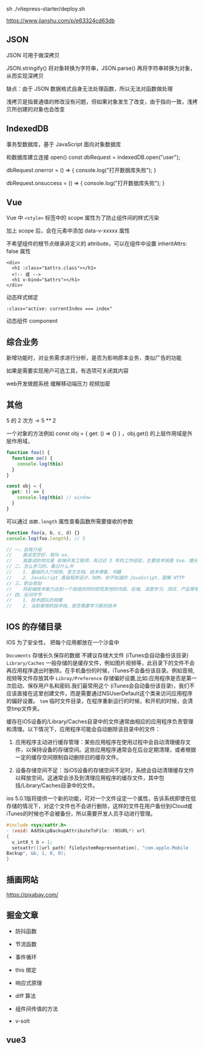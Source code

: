 sh ./vitepress-starter/deploy.sh
<!-- 彩票格子：彩票分为格子刮 -->
<!-- 需调整目录(未使用中文标点): More/Npm -->
https://www.jianshu.com/p/e63324cd63db
## JSON

JSON 可用于做深拷贝

JSON.stringify() 将对象转换为字符串，JSON.parse() 再将字符串转换为对象，从而实现深拷贝

缺点：由于 JSON 数据格式自身无法处理函数，所以无法对函数做处理

浅拷贝是指普通值的修改没有问题，但如果对象发生了改变，由于指向一致，浅拷贝所创建的对象也会改变

## IndexedDB

事务型数据库，基于 JavaScript 面向对象数据库

和数据库建立连接 open()
const dbRequest = indexedDB.open("user");

dbRequest.onerror = () => {
  console.log("打开数据库失败");
}

dbRequest.onsuccess = () => {
  console.log("打开数据库失败");
}

## Vue

Vue 中 `<style>` 标签中的 scope 属性为了防止组件间的样式污染

加上 scope 后，会在元素中添加 data-v-xxxxx 属性


不希望组件的根节点继承非定义的 attribute，可以在组件中设置 inheritAttrs: false 属性

```
<div>
  <h1 :class="$attrs.class"></h1>
  <!-- 或 -->
  <h1 v-bind="$attrs"></h1>
</div>
```


动态样式绑定
```
:class="active: currentIndex === index"
```

动态组件 component

## 综合业务

新增功能时，对业务需求进行分析，是否为影响原本业务，类似广告的功能

如果是需要实现用户可选工具，有选项可关闭其内容

web开发做题系统 缓解移动端压力
视频加密

## 其他

5 的 2 次方 -> 5 ** 2

一个对象的方法例如 const obj = { get: () => {} } ，obj.get() 的上层作用域是外层作用域，

```JavaScript
function foo() {
  function oo() {
    console.log(this)
  }
}

const obj = {
  get: () => {
    console.log(this) // window
  }
}
```

可以通过 `函数.length` 属性查看函数所需要接收的参数
```JavaScript
function foo(a, b, c, d) {}
console.log(foo.length); // 5
```


```JavaScript
// 一、自我介绍
//    面试官您好，我叫 xx。
//    我面试的岗位是 前端开发工程师，有过近 3 年的工作经验，主要技术栈是 Vue、擅长小程序开发
// 二、怎么学习的、看过什么书
//    1. 基础的入门视频、官方文档、技术博客、书籍
//    2. JavaScript 高级程序设计、DOM、你不知道的 JavaScript、图解 HTTP
// 三、职业规划
//    将前端技术能力达到一个层级的同时研究其他的内容，后端、深度学习、测试、产品等等
// 四、反问环节
//    1. 技术团队的规模
//    2. 当前使用的技术栈、是否需要学习新的技术
```


## IOS 的存储目录

IOS 为了安全性， 把每个应用都放在一个沙盒中

`Documents` 存储长久保存的数据 不建议存储大文件 (iTunes会自动备份该目录)
`Library/Caches` 一般存储的是缓存文件，例如图片视频等，此目录下的文件不会再应用程序退出时删除。在手机备份的时候，iTunes不会备份该目录。例如音频,视频等文件存放其中
`Libray/Preference` 存储偏好设置,比如:应用程序是否是第一次启动、保存用户名和密码.我们最常用这个 (iTunes会自动备份该目录)，我们不应该直接在这里创建文件，而是需要通过NSUserDefault这个类来访问应用程序的偏好设置。
`tem` 临时文件目录，在程序重新运行的时候，和开机的时候，会清空tmp文件夹。

缓存在iOS设备的/Library/Caches目录中的文件通常由相应的应用程序负责管理和清理。以下情况下，应用程序可能会自动删除该目录中的文件：

1. 应用程序主动进行缓存管理：某些应用程序在使用过程中会自动清理缓存文件，以保持设备的存储空间。这些应用程序通常会在后台定期清理，或者根据一定的缓存空间限制自动删除旧的缓存文件。

2. 设备存储空间不足：当iOS设备的存储空间不足时，系统会自动清理缓存文件以释放空间。这通常会涉及到清理应用程序的缓存文件，其中包括/Library/Caches目录中的文件。


ios 5.0.1版将提供一个新的功能，可对一个文件设定一个属性，告诉系统即使在低存储的情况下，对这个文件也不会进行删除，这样的文件在用户备份到iCloud或iTunes的时候也不会被备份，所以需要开发人员手动进行管理。

```Objective-C
#include <sys/xattr.h>
- (void) AddSkipBackupAttributeToFile: (NSURL*) url
{
  u_int8_t b = 1;
  setxattr([[url path] fileSystemRepresentation], "com.apple.Mobile
Backup", &b, 1, 0, 0);
}
```


## 插画网站
https://pixabay.com/


## 掘金文章

- 防抖函数
- 节流函数
- 事件循环
- this 绑定

- 响应式原理
- diff 算法
- 组件间传值的方法
- v-solt

## vue3